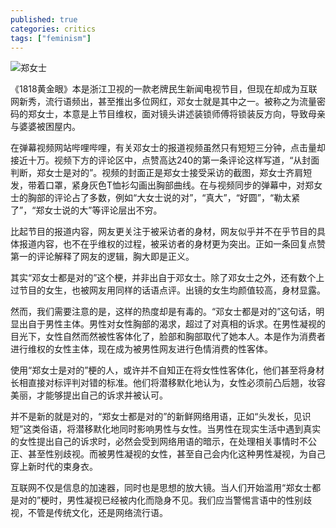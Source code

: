 ```yaml
---
published: true
categories: critics
tags: ["feminism"]
---
```

![郑女士](https://i.ytimg.com/vi/lAvgJ9gY15U/maxresdefault.jpg)

《1818黄金眼》本是浙江卫视的一款老牌民生新闻电视节目，但现在却成为互联网新秀，流行语频出，甚至推出多位网红，邓女士就是其中之一。被称之为流量密码的郑女士，本意是上节目维权，面对镜头讲述装锁师傅将锁装反方向，导致母亲与婆婆被困屋内。

在弹幕视频网站哔哩哔哩，有关邓女士的报道视频虽然只有短短三分钟，点击量却接近十万。视频下方的评论区中，点赞高达240的第一条评论这样写道，“从封面判断，郑女士是对的”。视频的封面正是郑女士接受采访的截图，郑女士齐肩短发，带着口罩，紧身灰色T恤衫勾画出胸部曲线。在与视频同步的弹幕中，对郑女士的胸部的评论占了多数，例如“大女士说的对”，“真大”，“好圆”，“勒太紧了”，“郑女士说的大”等评论层出不穷。

比起节目的报道内容，网友更关注于被采访者的身材，网友似乎并不在乎节目的具体报道内容，也不在乎维权的过程，被采访者的身材更为突出。正如一条回复点赞第一的评论解释了网友的逻辑，胸大即是正义。

其实“邓女士都是对的”这个梗，并非出自于邓女士。除了邓女士之外，还有数个上过节目的女生，也被网友用同样的话语点评。出镜的女生均颜值较高，身材显露。

然而，我们需要注意的是，这样的热度却是有毒的。“邓女士都是对的”这句话，明显出自于男性主体。男性对女性胸部的渴求，超过了对真相的诉求。在男性凝视的目光下，女性自然而然被性客体化了，脸部和胸部取代了她本人。本是作为消费者进行维权的女性主体，现在成为被男性网友进行色情消费的性客体。

使用“郑女士是对的”梗的人，或许并不自知正在将女性性客体化，他们甚至将身材长相直接对标评判对错的标准。他们将潜移默化地认为，女性必须前凸后翘，妆容美丽，才能够提出自己的诉求并被认可。

并不是新的就是对的，“郑女士都是对的”的新鲜网络用语，正如“头发长，见识短”这类俗语，将潜移默化地同时影响男性与女性。当男性在现实生活中遇到真实的女性提出自己的诉求时，必然会受到网络用语的暗示，在处理相关事情时不公正、甚至性别歧视。而被男性凝视的女性，甚至自己会内化这种男性凝视，为自己穿上新时代的束身衣。

互联网不仅是信息的加速器，同时也是思想的放大镜。当人们开始滥用“郑女士都是对的”梗时，男性凝视已经被内化而隐身不见。我们应当警惕言语中的性别歧视，不管是传统文化，还是网络流行语。
